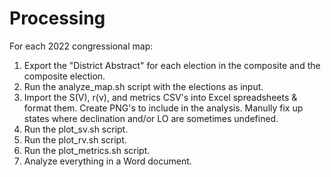 # Processing

For each 2022 congressional map:

1. Export the "District Abstract" for each election in the composite and the composite election.
2. Run the analyze_map.sh script with the elections as input.
3. Import the S(V), r(v), and metrics CSV's into Excel spreadsheets & format them. Create PNG's to include in the analysis. Manully fix up states where declination and/or LO are sometimes undefined.
4. Run the plot_sv.sh script.
5. Run the plot_rv.sh script.
6. Run the plot_metrics.sh script.
7. Analyze everything in a Word document.